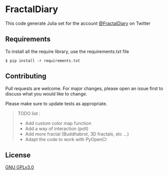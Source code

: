 # FractalDiary
This code generate Julia set for the account [@FractalDiary](https://twitter.com/FractalDiary) on Twitter

## Requirements
To install all the require library, use the requirements.txt file
```
$ pip install -r requirements.txt
```

## Contributing
Pull requests are welcome. For major changes, please open an issue first to discuss what you would like to change.

Please make sure to update tests as appropriate.
> TODO list :
> - Add custom color map function
> - Add a way of interaction (poll)
> - Add more fractal (Buddhabrot, 3D fractals, etc ...)
> - Adapt the code to work with PyOpenCl

## License
[GNU GPLv3.0](https://www.gnu.org/licenses/gpl-3.0.html)
